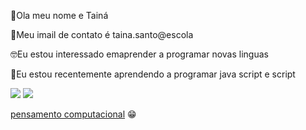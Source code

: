 :wave:Ola meu nome e Tainá  

:hugs:Meu imail de contato é taina.santo@escola

:nerd_face:Eu estou interessado emaprender a programar novas linguas

:slightly_smiling_face:Eu estou recentemente aprendendo a programar java script e script

![](https://img.shields.io/badge/Scratch-4D97FF?style=for-the-badge&logo=Scratch&logoColor=white)
![](https://img.shields.io/badge/JavaScript-323330?style=for-the-badge&logo=javascript&logoColor=F7DF1E)

[pensamento computacional](https://www.computacional.com.br/) :grin:




